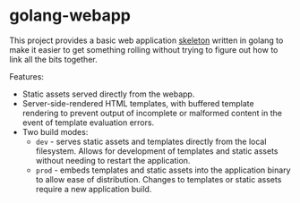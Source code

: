 # golang-webapp

This project provides a basic web application [skeleton](https://wiki.c2.com/?WalkingSkeleton) written in golang to make it easier to get something rolling without trying to figure out how to link all the bits together.

Features:

* Static assets served directly from the webapp.
* Server-side-rendered HTML templates, with buffered template rendering to prevent output of incomplete or malformed content in the event of template evaluation errors.
* Two build modes:
  * `dev` - serves static assets and templates directly from the local filesystem. Allows for development of templates and static assets without needing to restart the application.
  * `prod` - embeds templates and static assets into the application binary to allow ease of distribution. Changes to templates or static assets require a new application build.
